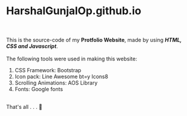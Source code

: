 # HarshalGunjalOp.github.io
<br><br>
This is the source-code of my <b>Protfolio Website</b>, made by using <i><b>HTML, CSS and Javascript</b></i>.
<br><br>
The following tools were used in making this website:
<br>
1) CSS Framework: Bootstrap
2) Icon pack: Line Awesome bt=y Icons8
3) Scrolling Animations: AOS Library
4) Fonts: Google fonts

<br>
That's all . . . 🙂
